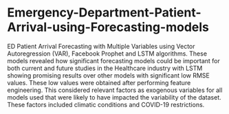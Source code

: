 # Emergency-Department-Patient-Arrival-using-Forecasting-models
ED Patient Arrival Forecasting with Multiple Variables using Vector Autoregression (VAR), Facebook Prophet and LSTM algorithms.
These models revealed how significant forecasting models could be important for both current and future studies in the Healthcare industry with LSTM showing promising results over other models with significant low RMSE values. These low values were obtained after performing feature engineering. This considered relevant factors as exogenous variables for all models used that were likely to have impacted the variability of the dataset. These factors included climatic conditions and COVID-19 restrictions.
